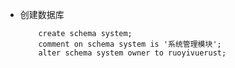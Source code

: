 - 创建数据库
    ```postgresql
        create schema system;
        comment on schema system is '系统管理模块';
        alter schema system owner to ruoyivuerust;
    ```
